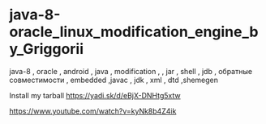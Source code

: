 # java-8-oracle_linux_modification_engine_by_Griggorii
java-8 , oracle , android , java , modification , , jar , shell , jdb , обратные совместимости , embedded ,javac , jdk , xml , dtd ,shemegen

Install my tarball https://yadi.sk/d/eBjX-DNHtg5xtw

https://www.youtube.com/watch?v=kyNk8b4Z4ik
